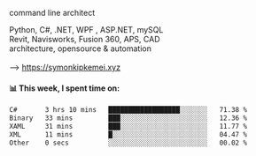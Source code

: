 command line architect

Python, C#, .NET, WPF , ASP.NET, mySQL <br>
Revit, Navisworks, Fusion 360, APS, CAD <br>
architecture, opensource & automation<br>
<br>
--> https://symonkipkemei.xyz

#### 📊 This week, I spent time on:
<!--START_SECTION:waka-->

```txt
C#       3 hrs 10 mins   ██████████████████░░░░░░░   71.38 %
Binary   33 mins         ███░░░░░░░░░░░░░░░░░░░░░░   12.36 %
XAML     31 mins         ███░░░░░░░░░░░░░░░░░░░░░░   11.77 %
XML      11 mins         █░░░░░░░░░░░░░░░░░░░░░░░░   04.47 %
Other    0 secs          ░░░░░░░░░░░░░░░░░░░░░░░░░   00.02 %
```

<!--END_SECTION:waka-->

